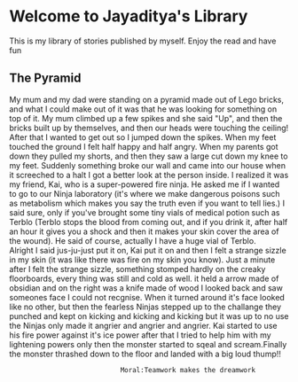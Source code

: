 # Welcome to Jayaditya's Library

This is my library of stories published by myself. Enjoy the read and have fun

## The Pyramid

My mum and my dad were standing on a pyramid made out of Lego bricks, and what I could make out of it was that he was looking for something on top of it.
My mum climbed up a few spikes and she said "Up", and then the bricks built up by themselves, and then our heads were touching the ceiling! After that I wanted to get out so I jumped down the spikes. When my feet touched the ground I felt half happy and half angry. When my parents got down
they pulled my shorts, and then they saw a large cut down my knee to my feet. Suddenly something broke our wall and came into our house
when it screeched to a halt I got a better look at the person inside. I realized it was my friend, Kai, who is a super-powered fire ninja.
He asked me if I wanted to go to our Ninja laboratory (it's where we make dangerous poisons such as metabolism which makes you say the truth
even if you want to tell lies.) I said sure, only if you've brought some tiny vials of medical potion such as Terblo (Terblo stops the blood from coming out, and if you drink it, after half an hour it gives you a shock and then it makes your skin cover the area of the wound). He said of course, actually I have a huge vial of Terblo.  
Alright I said jus-ju-just put it on, Kai put it on and then I felt a strange sizzle in my skin (it was like there was fire on my skin you know).
Just a minute after I felt the strange sizzle, something stomped hardly on the creaky floorboards, every thing was still and cold as well.
it held a arrow made of obsidian and on the right was a knife made of wood I looked back and saw someones face I could not recgnise. When it turned around
it's face looked like no other, but then the fearless Ninjas stepped up to the challange they punched and kept on kicking and kicking and kicking
but it was up to no use the Ninjas only made it angrier and angrier and angrier. Kai started to use his fire power against it's ice power after that I tried
to help him with my lightening powers only then the monster started to sqeal and scream.Finally the monster thrashed down to the floor and landed with a big loud thump!!                  


                                Moral:Teamwork makes the dreamwork





